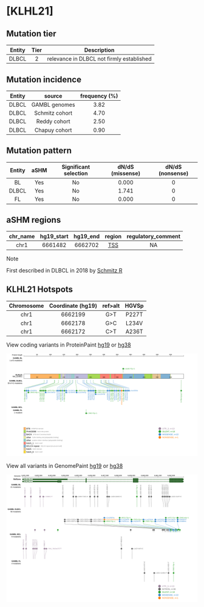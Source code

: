 # [KLHL21]

## Mutation tier

|Entity|Tier|Description                              |
|:------:|:----:|-----------------------------------------|
|DLBCL |2   |relevance in DLBCL not firmly established|
## Mutation incidence

|Entity|source        |frequency (%)|
|:------:|:--------------:|:-------------:|
|DLBCL |GAMBL genomes |3.82         |
|DLBCL |Schmitz cohort|4.70         |
|DLBCL |Reddy cohort  |2.50         |
|DLBCL |Chapuy cohort |0.90         |

## Mutation pattern

|Entity|aSHM|Significant selection|dN/dS (missense)|dN/dS (nonsense)|
|:------:|:----:|:---------------------:|:----------------:|:----------------:|
|BL    |Yes |No                   |0.000           |0               |
|DLBCL |Yes |No                   |1.741           |0               |
|FL    |Yes |No                   |0.000           |0               |

## aSHM regions

|chr_name|hg19_start|hg19_end|region                                                                                 |regulatory_comment|
|:--------:|:----------:|:--------:|:---------------------------------------------------------------------------------------:|:------------------:|
|chr1    |6661482   |6662702 |[TSS](https://genome.ucsc.edu/s/rdmorin/GAMBL%20hg19?position=chr1%3A6661482%2D6662702)|NA                |

> [!NOTE]
> First described in DLBCL in 2018 by [Schmitz R](https://pubmed.ncbi.nlm.nih.gov/29641966)


 ## KLHL21 Hotspots

| Chromosome |Coordinate (hg19) | ref>alt | HGVSp | 
 | :---:| :---: | :--: | :---: |
| chr1 | 6662199 | G>T | P227T |
| chr1 | 6662178 | G>C | L234V |
| chr1 | 6662172 | C>T | A236T |

View coding variants in ProteinPaint [hg19](https://www.bcgsc.ca/downloads/morinlab/GAMBL/test/genes/KLHL21_protein.html)  or [hg38](https://www.bcgsc.ca/downloads/morinlab/GAMBL/test/genes/KLHL21_protein_hg38.html)

![image](images/proteinpaint/KLHL21_NM_014851.svg)

View all variants in GenomePaint [hg19](https://www.bcgsc.ca/downloads/morinlab/GAMBL/test/genes/KLHL21.html)  or [hg38](https://www.bcgsc.ca/downloads/morinlab/GAMBL/test/genes/KLHL21_hg38.html)

![image](images/proteinpaint/KLHL21.svg)
